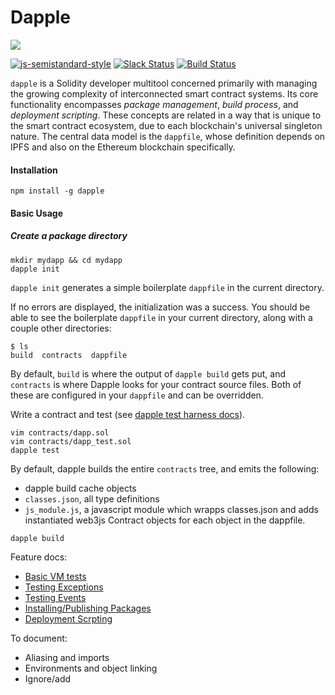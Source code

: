 # Dapple

<img src='https://ipfs.pics/ipfs/QmSjYnNQCNmsmntoeSvJJoFN12PR7PeprjvN5wteWgTNtH'/>

[![js-semistandard-style](https://img.shields.io/badge/code%20style-semistandard-brightgreen.svg?style=flat-square)](https://github.com/Flet/semistandard)
[![Slack Status](http://slack.makerdao.com/badge.svg)](https://slack.makerdao.com)
[![Build Status](https://travis-ci.org/NexusDevelopment/dapple.svg?branch=master)](https://travis-ci.org/NexusDevelopment/dapple)



`dapple` is a Solidity developer multitool concerned primarily with managing the growing complexity of interconnected smart contract systems. Its core functionality encompasses *package management*, *build process*, and *deployment scripting*. These concepts are related in a way that is unique to the smart contract ecosystem, due to each blockchain's universal singleton nature. The central data model is the `dappfile`, whose definition depends on IPFS and also on the Ethereum blockchain specifically.

#### Installation

`npm install -g dapple`

#### Basic Usage

##### Create a package directory
```
mkdir mydapp && cd mydapp
dapple init
```

`dapple init` generates a simple boilerplate `dappfile` in the current
directory.

If no errors are displayed, the initialization was a success. You should be able
to see the boilerplate `dappfile` in your current directory, along with a couple
other directories:

```
$ ls
build  contracts  dappfile
```

By default, `build` is where the output of `dapple build` gets put, and
`contracts` is where Dapple looks for your contract source files. Both of these
are configured in your `dappfile` and can be overridden.



Write a contract and test (see [dapple test harness docs](https:github.com/nexusdev/dapple/doc/test.md)).

```
vim contracts/dapp.sol
vim contracts/dapp_test.sol
dapple test
```

By default, dapple builds the entire `contracts` tree, and emits the following:
* dapple build cache objects
* `classes.json`, all type definitions
* `js_module.js`, a javascript module which wrapps classes.json and adds instantiated web3js Contract objects for each object in the dappfile.

```
dapple build
```

Feature docs:

* [Basic VM tests](https://github.com/nexusdev/dapple/blob/master/doc/test.md)
* [Testing Exceptions](https://github.com/nexusdev/dapple/blob/master/doc/test_errors.md)
* [Testing Events](https://github.com/nexusdev/dapple/blob/master/doc/test_events.md)
* [Installing/Publishing Packages](https://github.com/nexusdev/dapple/blob/master/doc/install_publish.md)
* [Deployment Scrpting](https://github.com/nexusdev/dapple/blob/master/doc/deployscript.md)


To document:
* Aliasing and imports
* Environments and object linking
* Ignore/add
